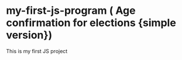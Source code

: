 # my-first-js-program ( Age confirmation for elections {simple version})

This is my first JS project
